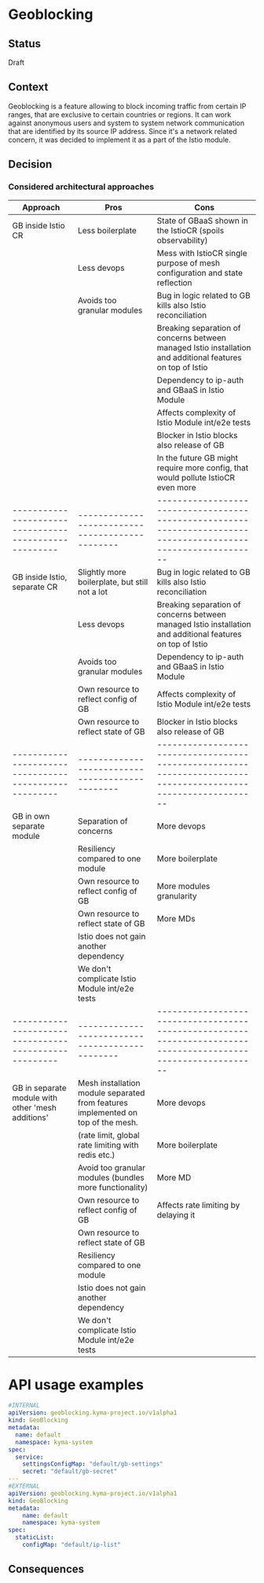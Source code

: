 # Geoblocking

## Status

Draft

## Context
<!--- Describe the issue or problem that is motivating this decision or change. -->

Geoblocking is a feature allowing to block incoming traffic from certain IP ranges, that are exclusive to certain countries or regions.
It can work against anonymous users and system to system network communication that are identified by its source IP address.
Since it's a network related concern, it was decided to implement it as a part of the Istio module.




## Decision
<!--- Explain the proposed change or action and the reason behind it. -->

### Considered architectural approaches

| Approach                                              | Pros                                                                             | Cons                                                                                                           |
|-------------------------------------------------------|----------------------------------------------------------------------------------|----------------------------------------------------------------------------------------------------------------|
| GB inside Istio CR                                    | Less boilerplate                                                                 | State of GBaaS shown in the IstioCR (spoils observability)                                                     |
|                                                       | Less devops                                                                      | Mess with IstioCR single purpose of mesh configuration and state reflection                                    |
|                                                       | Avoids too granular modules                                                      | Bug in logic related to GB kills also Istio reconciliation                                                     |
|                                                       |                                                                                  | Breaking separation of concerns between managed Istio installation and additional features on top of Istio     |
|                                                       |                                                                                  | Dependency to ip-auth and GBaaS in Istio Module                                                                |
|                                                       |                                                                                  | Affects complexity of Istio Module int/e2e tests                                                               |
|                                                       |                                                                                  | Blocker in Istio blocks also release of GB                                                                     |
|                                                       |                                                                                  | In the future GB might require more config, that would pollute IstioCR even more                               |
| ----------------------------------------------------- | -----------------------------------------------                                  | -------------------------------------------------------------------------------------------------------------- |
| GB inside Istio, separate CR                          | Slightly more boilerplate, but still not a lot                                   | Bug in logic related to GB kills also Istio reconciliation                                                     |
|                                                       | Less devops                                                                      | Breaking separation of concerns between managed Istio installation and additional features on top of Istio     |
|                                                       | Avoids too granular modules                                                      | Dependency to ip-auth and GBaaS in Istio Module                                                                |
|                                                       | Own resource to reflect config of GB                                             | Affects complexity of Istio Module int/e2e tests                                                               |
|                                                       | Own resource to reflect state of GB                                              | Blocker in Istio blocks also release of GB                                                                     |
| ----------------------------------------------------- | -----------------------------------------------                                  | -------------------------------------------------------------------------------------------------------------- |
| GB in own separate module                             | Separation of concerns                                                           | More devops                                                                                                    |
|                                                       | Resiliency compared to one module                                                | More boilerplate                                                                                               |
|                                                       | Own resource to reflect config of GB                                             | More modules granularity                                                                                       |
|                                                       | Own resource to reflect state of GB                                              | More MDs                                                                                                       |
|                                                       | Istio does not gain another dependency                                           |                                                                                                                |
|                                                       | We don't complicate Istio Module int/e2e tests                                   |                                                                                                                |
| ----------------------------------------------------- | -----------------------------------------------                                  | -------------------------------------------------------------------------------------------------------------- |
| GB in separate module with other 'mesh additions'     | Mesh installation module separated from features implemented on top of the mesh. | More devops                                                                                                    |
|                                                       | (rate limit, global rate limiting with redis etc.)                               | More boilerplate                                                                                               |
|                                                       | Avoid too granular modules (bundles more functionality)                          | More MD                                                                                                        |
|                                                       | Own resource to reflect config of GB                                             | Affects rate limiting by delaying it                                                                           |
|                                                       | Own resource to reflect state of GB                                              |                                                                                                                |
|                                                       | Resiliency compared to one module                                                |                                                                                                                |
|                                                       | Istio does not gain another dependency                                           |                                                                                                                |
|                                                       | We don't complicate Istio Module int/e2e tests                                   |                                                                                                                |

# API usage examples
```yaml
#INTERNAL
apiVersion: geoblocking.kyma-project.io/v1alpha1
kind: GeoBlocking
metadata:
  name: default
  namespace: kyma-system
spec:
  service:
    settingsConfigMap: "default/gb-settings"
    secret: "default/gb-secret"
---
#EXTERNAL
apiVersion: geoblocking.kyma-project.io/v1alpha1
kind: GeoBlocking
metadata:
    name: default
    namespace: kyma-system
spec:
  staticList:
    configMap: "default/ip-list"
```

## Consequences
<!--- Discuss the impact of this change, including what becomes easier or more complicated as a result. -->